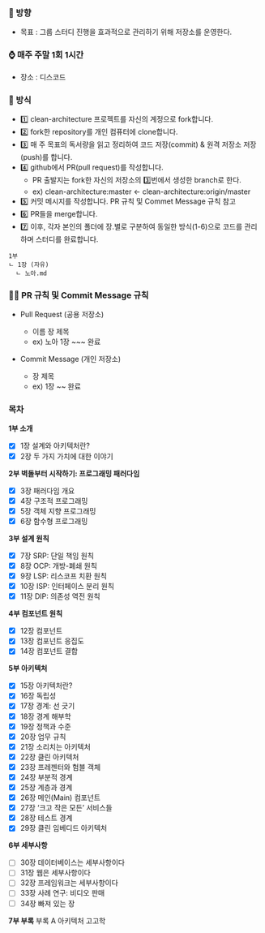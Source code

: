 ### 🧭 방향
- 목표 : 그룹 스터디 진행을 효과적으로 관리하기 위해 저장소를 운영한다.

### ⌚ 매주 주말 1회 1시간
- 장소 : 디스코드

### 🤔 방식
- 1️⃣ clean-architecture 프로젝트를 자신의 계정으로 fork합니다.
- 2️⃣ fork한 repository를 개인 컴퓨터에 clone합니다.
- 3️⃣ 매 주 목표의 독서량을 읽고 정리하여 코드 저장(commit) & 원격 저장소 저장(push)를 합니다.
- 4️⃣ github에서 PR(pull request)를 작성합니다.
  + PR 출발지는 fork한 자신의 저장소의 3️⃣번에서 생성한 branch로 한다.
  + ex) clean-architecture:master <- clean-architecture:origin/master
- 5️⃣ 커밋 메시지를 작성합니다. PR 규칙 및 Commet Message 규칙 참고
- 6️⃣ PR들을 merge합니다.
- 7️⃣ 이후, 각자 본인의 폴더에 장.별로 구분하여 동일한 방식(1-6)으로 코드를 관리하며 스터디를 완료합니다.
```
1부
ㄴ 1장 (자유)
  ㄴ 노아.md
```

### 🤙🏻 PR 규칙 및 Commit Message 규칙
- Pull Request (공용 저장소)
  + 이름 장 제목
  + ex) 노아 1장 ~~~ 완료

- Commit Message (개인 저장소)
  + 장 제목
  + ex) 1장 ~~ 완료

### 목차
**1부 소개**  
- [x] 1장 설계와 아키텍처란?  
- [x] 2장 두 가지 가치에 대한 이야기  

**2부 벽돌부터 시작하기: 프로그래밍 패러다임**  
- [x] 3장 패러다임 개요  
- [x] 4장 구조적 프로그래밍  
- [x] 5장 객체 지향 프로그래밍  
- [x] 6장 함수형 프로그래밍  

**3부 설계 원칙**  
- [x] 7장 SRP: 단일 책임 원칙  
- [x] 8장 OCP: 개방-폐쇄 원칙  
- [x] 9장 LSP: 리스코프 치환 원칙  
- [x] 10장 ISP: 인터페이스 분리 원칙  
- [x] 11장 DIP: 의존성 역전 원칙  

**4부 컴포넌트 원칙**  
- [x] 12장 컴포넌트  
- [x] 13장 컴포넌트 응집도  
- [x] 14장 컴포넌트 결합  

**5부 아키텍처**
- [x] 15장 아키텍처란?  
- [x] 16장 독립성  
- [x] 17장 경계: 선 긋기  
- [x] 18장 경계 해부학  
- [x] 19장 정책과 수준  
- [x] 20장 업무 규칙  
- [x] 21장 소리치는 아키텍처  
- [x] 22장 클린 아키텍처  
- [x] 23장 프레젠터와 험블 객체  
- [x] 24장 부분적 경계  
- [x] 25장 계층과 경계  
- [x] 26장 메인(Main) 컴포넌트  
- [x] 27장 ‘크고 작은 모든’ 서비스들  
- [x] 28장 테스트 경계  
- [x] 29장 클린 임베디드 아키텍처  

**6부 세부사항**
- [ ] 30장 데이터베이스는 세부사항이다
- [ ] 31장 웹은 세부사항이다  
- [ ] 32장 프레임워크는 세부사항이다  
- [ ] 33장 사례 연구: 비디오 판매  
- [ ] 34장 빠져 있는 장

**7부 부록**
부록 A 아키텍처 고고학
